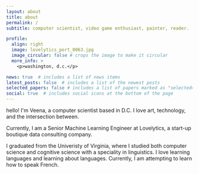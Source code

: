 ```yaml
---
layout: about
title: about
permalink: /
subtitle: computer scientist, video game enthusiast, painter, reader.

profile:
  align: right
  image: lovelytics_port_0063.jpg
  image_circular: false # crops the image to make it circular
  more_info: >
    <p>washington, d.c.</p>

news: true  # includes a list of news items
latest_posts: false  # includes a list of the newest posts
selected_papers: false # includes a list of papers marked as "selected={true}"
social: true  # includes social icons at the bottom of the page
---
```


hello! I'm Veena, a computer scientist based in D.C. I love art, technology, and the intersection between. 

Currently, I am a Senior Machine Learning Engineer at Lovelytics, a start-up boutique data consulting company.

I graduated from the Univeristy of Virginia, where I studied both computer science and cognitive science with a speciality in linguistics. I love learning languages and learning about languages. Currently, I am attempting to learn how to speak French. 

